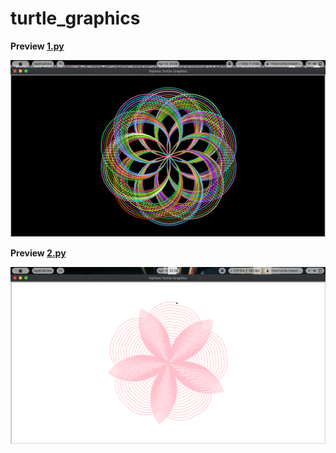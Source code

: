 # turtle_graphics

**Preview [1.py](./1.py)**

<img src=".media/Screenshot from 2022-04-16 20-08-10.png" />

**Preview [2.py](./2.py)**

<img src=".media/Screenshot from 2022-04-16 20-38-19.png" />

